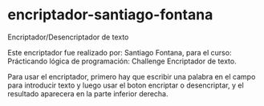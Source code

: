 # encriptador-santiago-fontana
Encriptador/Desencriptador de texto

Este encriptador fue realizado por: Santiago Fontana, para el curso: Prácticando lógica de programación: Challenge Encriptador de texto.

Para usar el encriptador, primero hay que escribir una palabra en el campo para introducir texto y luego usar el boton encriptar o desencriptar, y el resultado aparecera en la parte inferior derecha.
